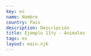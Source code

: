 ```yaml
---
key: es
name: Nombre
country: Pais
description: Descripción
title: Ejemplo 11ty - Animales
tags: es
layout: main.njk
---
```

